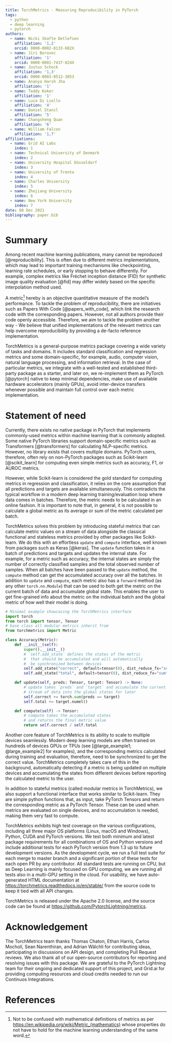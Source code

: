 ```yaml
---
title: TorchMetrics - Measuring Reproducibility in PyTorch
tags:
  - python
  - deep learning
  - pytorch
authors:
  - name: Nicki Skafte Detlefsen
    affiliation: '1,2'
    orcid: 0000-0002-8133-682X
  - name: Jiri Borovec
    affiliation: '1'
    orcid: 0000-0001-7437-824X
  - name: Justus Schock
    affiliation: '1,3'
    orcid: 0000-0003-0512-3053
  - name: Ananya Harsh Jha
    affiliation: '1'
  - name: Teddy Koker
    affiliation: '1'
  - name: Luca Di Liello
    affiliation: '4'
  - name: Daniel Stancl
    affiliation: '5'
  - name: Changsheng Quan
    affiliation: '6'
  - name: William Falcon
    affiliation: '1,7'
affiliations:
  - name: Grid AI Labs
    index: 1
  - name: Technical University of Denmark
    index: 2
  - name: University Hospital Düsseldorf
    index: 3
  - name: University of Trento
    index: 4
  - name: Charles University
    index: 5
  - name: Zhejiang University
    index: 6
  - name: New York University
    index: 7
date: 08 Dec 2021
bibliography: paper.bib
---
```


# Summary

Among recent machine learning publications, many cannot be reproduced [@reproducibility]. This is often due to different metrics implementations, which may lead to important training mechanisms like checkpointing, learning rate schedules, or early stopping to behave differently. For example, complex metrics like Fréchet inception distance (FID) for synthetic image quality evaluation [@fid] may differ widely based on the specific interpolation method used.

A metric[^1] hereby is an objective quantitative measure of the model’s performance. To tackle the problem of reproducibility, there are initiatives such as Papers With Code [@papers_with_code], which link the research code with the corresponding papers. However, not all authors provide their code openly accessible. Therefore, we aim to tackle the problem another way - We believe that unified implementations of the relevant metrics can help overcome reproducibility by providing a de-facto reference implementation.

[^1]: Not to be confused with mathematical definitions of metrics as per https://en.wikipedia.org/wiki/Metric_(mathematics) whose properties do not have to hold for the machine learning understanding of the same word.

TorchMetrics is a general-purpose metrics package covering a wide variety of tasks and domains. It includes standard classification and regression metrics and some domain-specific, for example, audio, computer vision, natural language processing, and information retrieval. In the case of particular metrics, we integrate with a well-tested and established third-party package as a starter, and later on, we re-implement them as PyTorch [@pytorch] native to keep minimal dependencies, make use of available hardware accelerators (mainly GPUs), avoid inter-device transfers whenever possible and maintain full control over each metric implementation.

# Statement of need

Currently, there exists no native package in PyTorch that implements commonly-used metrics within machine learning that is commonly adopted. Some native PyTorch libraries support domain-specific metrics such as Transformers [@transformers] for calculating NLP-specific metrics. However, no library exists that covers multiple domains. PyTorch users, therefore, often rely on non-PyTorch packages such as Scikit-learn [@scikit_learn] for computing even simple metrics such as accuracy, F1, or AUROC metrics.

However, while Scikit-learn is considered the gold standard for computing metrics in regression and classification, it relies on the core assumption that all predictions and targets are available simultaneously. This contradicts the typical workflow in a modern deep learning training/evaluation loop where data comes in batches. Therefore, the metric needs to be calculated in an online fashion. It is important to note that, in general, it is not possible to calculate a global metric as its average or sum of the metric calculated per batch.

TorchMetrics solves this problem by introducing stateful metrics that can calculate metric values on a stream of data alongside the classical functional and stateless metrics provided by other packages like Scikit-learn. We do this with an effortless `update` and `compute` interface, well known from packages such as Keras [@keras]. The `update` function takes in a batch of predictions and targets and updates the internal state. For example, for a metric such as accuracy, the internal states are simply the number of correctly classified samples and the total observed number of samples. When all batches have been passed to the `update` method, the `compute` method can get the accumulated accuracy over all the batches. In addition to `update` and `compute`, each metric also has a `forward` method (as any other `torch.nn.Module`) that can be used to both get the metric on the current batch of data and accumulate global state. This enables the user to get fine-grained info about the metric on the individual batch and the global metric of how well their model is doing.

```python
# Minimal example showcasing the TorchMetrics interface
import torch
from torch import tensor, Tensor
# base class all modular metrics inherit from
from torchmetrics import Metric

class Accuracy(Metric):
    def __init__(self):
        super().__init__()
        # `self.add_state` defines the states of the metric
        #  that should be accumulated and will automatically
        #  be synchronized between devices
        self.add_state("correct", default=tensor(0), dist_reduce_fx="sum")
        self.add_state("total", default=tensor(0), dist_reduce_fx="sum")

    def update(self, preds: Tensor, target: Tensor) -> None:
        # update takes `preds` and `target` and accumulate the current
        # stream of data into the global states for later
        self.correct += torch.sum(preds == target)
        self.total += target.numel()

    def compute(self) -> Tensor:
        # compute takes the accumulated states
        # and returns the final metric value
        return self.correct / self.total
```

Another core feature of TorchMetrics is its ability to scale to multiple devices seamlessly. Modern deep learning models are often trained on hundreds of devices GPUs or TPUs (see [@large_example1; @large_example2] for examples), and the corresponding metrics calculated during training and evaluation, therefore, need to be synchronized to get the correct value. TorchMetrics completely takes care of this in the background, automatically detecting if a metric is being updated on multiple devices and accumulating the states from different devices before reporting the calculated metric to the user.

In addition to stateful metrics (called modular metrics in TorchMetrics), we also support a functional interface that works similar to Scikit-learn. They are simple python functions that, as input, take PyTorch Tensors and return the corresponding metric as a PyTorch Tensor. These can be used when metrics are evaluated on single devices, and no accumulation is needed, making them very fast to compute.

TorchMetrics exhibits high test coverage on the various configurations, including all three major OS platforms (Linux, macOS and Windows), Python, CUDA and PyTorch versions. We test both minimum and latest package requirements for all combinations of OS and Python versions and include additional tests for each PyTorch version from 1.3 up to future development versions. As the development cycle, we run a full test suite for each merge to master branch and a significant portion of these tests for each open PR by any contributor. All standard tests are running on CPU, but as Deep Learning is mainly focused on GPU computing, we are running all tests also in a multi-GPU setting in the cloud. For usability, we have auto-generated HTML documentation at https://torchmetrics.readthedocs.io/en/stable/ from the source code to keep it tied with all API changes.

TorchMetrics is released under the Apache 2.0 license, and the source code can be found at https://github.com/PytorchLightning/metrics.

# Acknowledgement

The TorchMetrics team thanks Thomas Chaton, Ethan Harris, Carlos Mocholí, Sean Narenthiran, and Adrian Wälchli for contributing ideas, participating in discussions on API design, and completing Pull Request reviews. We also thank all of our open-source contributors for reporting and resolving issues with this package. We are grateful to the PyTorch Lightning team for their ongoing and dedicated support of this project, and Grid.ai for providing computing resources and cloud credits needed to run our Continuos Integrations.

# References
